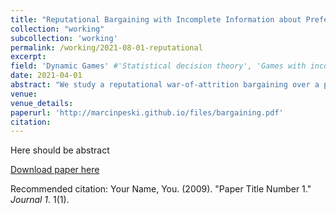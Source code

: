 ```yaml
---
title: "Reputational Bargaining with Incomplete Information about Preferences"
collection: "working"
subcollection: 'working'
permalink: /working/2021-08-01-reputational
excerpt: 
field: 'Dynamic Games' #'Statistical decision theory', 'Games with incomplete information', 'Dynamic Games', 'Social economics'
date: 2021-04-01
abstract: "We study a reputational war-of-attrition bargaining over a pie with heterogeneous parts, incomplete information over preferences, and behavioral types. To screen across preference types, each player may demand that the opponent chooses from an arbitrary menu of offers. When there is one-sided uncertainty about preferences (and two-sided about the behavioral type), there is a unique limit equilibrium, in which the player with known preferences proposes a menu of all allocations that give him at least his worst complete information bargaining payoff. The outcome is ex ante and ex post efficient. Being able to commit to a menu instead of a single-offer increases equilibrium payoffs of the player with known preferences. Multiple equilibria are possible with two-sided incomplete information about preferences."
venue:
venue_details:
paperurl: 'http://marcinpeski.github.io/files/bargaining.pdf'
citation: 
---
```

Here should be abstract

[Download paper here](http://academicpages.github.io/files/paper1.pdf)

Recommended citation: Your Name, You. (2009). "Paper Title Number 1." <i>Journal 1</i>. 1(1).